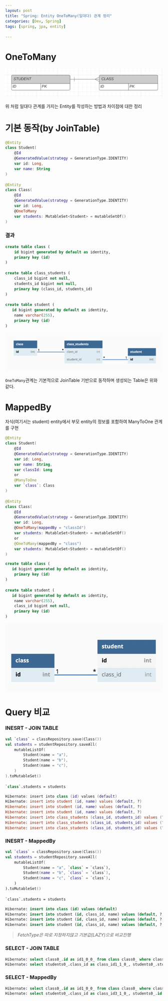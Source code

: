 ```yaml
---
layout: post
title: "Spring: Entity OneToMany(일대다) 관계 정리"
categories: [Dev, Spring]
tags: [spring, jpa, entity]

---
```


# OneToMany

![relation](/assets/img/220702-1-1.png)

위 처럼 일대다 관계를 가지는 Entity를 작성하는 방법과 차이점에 대한 정리

# 기본 동작(by JoinTable)

```kotlin
@Entity
class Student(
    @Id
    @GeneratedValue(strategy = GenerationType.IDENTITY)
    var id: Long,
    var name: String
)

@Entity
class Class(
    @Id
    @GeneratedValue(strategy = GenerationType.IDENTITY)
    var id: Long,
    @OneToMany
    var students: MutableSet<Student> = mutableSetOf()
)
```

### 결과

```sql
create table class (
    id bigint generated by default as identity,
    primary key (id)
)

create table class_students (
    class_id bigint not null,
    students_id bigint not null,
    primary key (class_id, students_id)
)

create table student (
   id bigint generated by default as identity,
    name varchar(255),
    primary key (id)
)
```

![join-table](/assets/img/220702-1-2.png)

`OneToMany`관계는 기본적으로 JoinTable 기반으로 동작하며 생성되는 Table은 위와 같다.

# MappedBy

자식(여기서는 student) entity에서 부모 entity의 정보를 포함하여 ManyToOne 관계를 구현

```kotlin
@Entity
class Student(
    @Id
    @GeneratedValue(strategy = GenerationType.IDENTITY)
    var id: Long,
    var name: String,
    var classId: Long
    or
    @ManyToOne
    var `class`: Class
)

@Entity
class Class(
    @Id
    @GeneratedValue(strategy = GenerationType.IDENTITY)
    var id: Long,
    @OneToMany(mappedBy = "classId")
    var students: MutableSet<Student> = mutableSetOf()
    or
    @OneToMany(mappedBy = "class")
    var students: MutableSet<Student> = mutableSetOf()
)
```

```sql
create table class (
   id bigint generated by default as identity,
    primary key (id)
)

create table student (
   id bigint generated by default as identity,
    name varchar(255),
    class_id bigint not null,
    primary key (id)
)
```

![mapped-by](/assets/img/220702-1-3.png)

# Query 비교

### INESRT - JOIN TABLE

```kotlin
val `class` = classRepository.save(Class())
val students = studentRepository.saveAll(
    mutableListOf(
        Student(name = "a"),
        Student(name = "b"),
        Student(name = "c"),
    )
).toMutableSet()

`class`.students = students
```

```kotlin
Hibernate: insert into class (id) values (default)
Hibernate: insert into student (id, name) values (default, ?)
Hibernate: insert into student (id, name) values (default, ?)
Hibernate: insert into student (id, name) values (default, ?)
Hibernate: insert into class_students (class_id, students_id) values (?, ?)
Hibernate: insert into class_students (class_id, students_id) values (?, ?)
Hibernate: insert into class_students (class_id, students_id) values (?, ?)
```

### INESRT - MappedBy

```kotlin
val `class` = classRepository.save(Class())
val students = studentRepository.saveAll(
    mutableListOf(
        Student(name = "a", `class` = `class`),
        Student(name = "b", `class` = `class`),
        Student(name = "c", `class` = `class`),
    )
).toMutableSet()

`class`.students = students
```

```sql
Hibernate: insert into class (id) values (default)
Hibernate: insert into student (id, class_id, name) values (default, ?, ?)
Hibernate: insert into student (id, class_id, name) values (default, ?, ?)
Hibernate: insert into student (id, class_id, name) values (default, ?, ?)
```

> *FetchType은 따로 지정하지않고 기본값(LAZY)으로 비교진행*
>

### SELECT - JOIN TABLE

```sql
Hibernate: select class0_.id as id1_0_0_ from class class0_ where class0_.id=?
Hibernate: select students0_.class_id as class_id1_1_0_, students0_.students_id as students2_1_0_, student1_.id as id1_2_1_, student1_.name as name2_2_1_ from class_students students0_ inner join student student1_ on students0_.students_id=student1_.id where students0_.class_id=?
```

### SELECT - MappedBy

```sql
Hibernate: select class0_.id as id1_0_0_ from class class0_ where class0_.id=?
Hibernate: select students0_.class_id as class_id3_1_0_, students0_.id as id1_1_0_, students0_.id as id1_1_1_, students0_.class_id as class_id3_1_1_, students0_.name as name2_1_1_ from student students0_ where students0_.class_id=?
```
